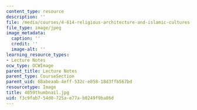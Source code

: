 ```yaml
---
content_type: resource
description: ''
file: /media/courses/4-614-religious-architecture-and-islamic-cultures-fall-2002/f3c9fab754d0725ae77ab0249f9ba86d_4059thumbnail.jpg
file_type: image/jpeg
image_metadata:
  caption: ''
  credit: ''
  image-alt: ''
learning_resource_types:
- Lecture Notes
ocw_type: OCWImage
parent_title: Lecture Notes
parent_type: CourseSection
parent_uid: 68abeaab-4eff-532c-e858-18d3ffb567bd
resourcetype: Image
title: 4059thumbnail.jpg
uid: f3c9fab7-54d0-725a-e77a-b0249f9ba86d
---
```

